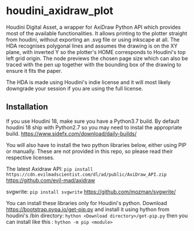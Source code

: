 # houdini_axidraw_plot

Houdini Digital Asset, a wrapper for AxiDraw Python API which provides most of the available functionalities. It allows printing to the plotter straight from houdini, without exporting an .svg file or using inkscape at all. The HDA recognises polygonal lines and assumes the drawing is on the XY plane, with inverted Y so the plotter's HOME corresponds to Houdini's top left grid origin. The node previews the chosen page size which can also be traced with the pen up together with the bounding box of the drawing to ensure it fits the paper.

The HDA is made using Houdini's indie license and it will most likely downgrade your session if you are using the full license.


## Installation
If you use Houdini 18, make sure you have a Python3.7 build. By default houdini 18 ship with Python2.7 so you may need to instal the appropriate build.
https://www.sidefx.com/download/daily-builds/


You will also have to install the two python libraries below, either using PIP or manually. These are not provided in this repo, so please read their respective licenses.


The latest Axidraw API:
`pip install https://cdn.evilmadscientist.com/dl/ad/public/AxiDraw_API.zip`
https://github.com/evil-mad/axidraw


svgwrite:
`pip install svgwrite`
https://github.com/mozman/svgwrite/



You can install these libraries only for Houdini's python.
Download https://bootstrap.pypa.io/get-pip.py and install it using hython from houdini's /bin directory:
`hython <Download directory>/get-pip.py`
then you can install like this :
`hython -m pip <module>`
  


